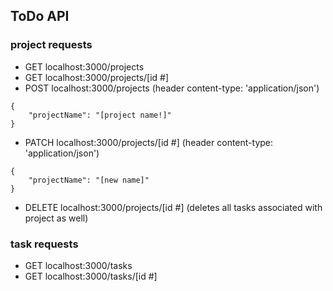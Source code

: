 ## ToDo API

### project requests
- GET localhost:3000/projects
- GET localhost:3000/projects/[id #]
- POST localhost:3000/projects (header content-type: 'application/json')
```
{
	"projectName": "[project name!]"
}
```
- PATCH localhost:3000/projects/[id #] (header content-type: 'application/json')
```
{
	"projectName": "[new name]"
}
```
- DELETE localhost:3000/projects/[id #] (deletes all tasks associated with project as well)

### task requests
- GET localhost:3000/tasks
- GET localhost:3000/tasks/[id #]
